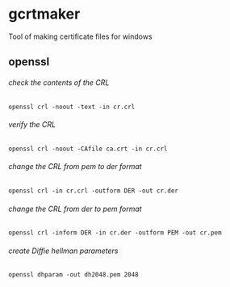 # gcrtmaker
Tool of making certificate files for windows

## openssl
###### check the contents of the CRL
`openssl crl -noout -text -in cr.crl`

###### verify the CRL
`openssl crl -noout -CAfile ca.crt -in cr.crl`

###### change the CRL from pem to der format
`openssl crl -in cr.crl -outform DER -out cr.der`

###### change the CRL from der to pem format
`openssl crl -inform DER -in cr.der -outform PEM -out cr.pem`

###### create Diffie hellman parameters 
`openssl dhparam -out dh2048.pem 2048`